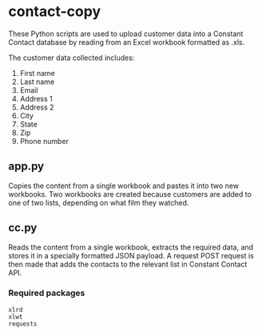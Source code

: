 # contact-copy

These Python scripts are used to upload customer data into a Constant Contact
database by reading from an Excel workbook formatted as .xls.

The customer data collected includes:

1. First name
2. Last name
3. Email
4. Address 1
5. Address 2
6. City
7. State
8. Zip
9. Phone number

## app.py

Copies the content from a single workbook and pastes it into two
new workbooks. Two workbooks are created because customers are
added to one of two lists, depending on what film they watched.

## cc.py

Reads the content from a single workbook, extracts the required data, and stores
it in a specially formatted JSON payload. A request POST request is then made
that adds the contacts to the relevant list in Constant Contact API.

### Required packages
```
xlrd
xlwt
requests
```
